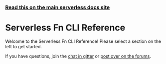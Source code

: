 <!--
title: Serverless - Fn - CLI Reference
menuText: CLI Reference
layout: Doc
-->

<!-- DOCS-SITE-LINK:START automatically generated  -->
### [Read this on the main serverless docs site](https://www.serverless.com/framework/docs/providers/fn/cli-reference/)
<!-- DOCS-SITE-LINK:END -->

# Serverless Fn CLI Reference

Welcome to the Serverless Fn CLI Reference!  Please select a section on the left to get started.

If you have questions, join the [chat in gitter](https://gitter.im/serverless/serverless) or [post over on the forums](http://forum.serverless.com/).
